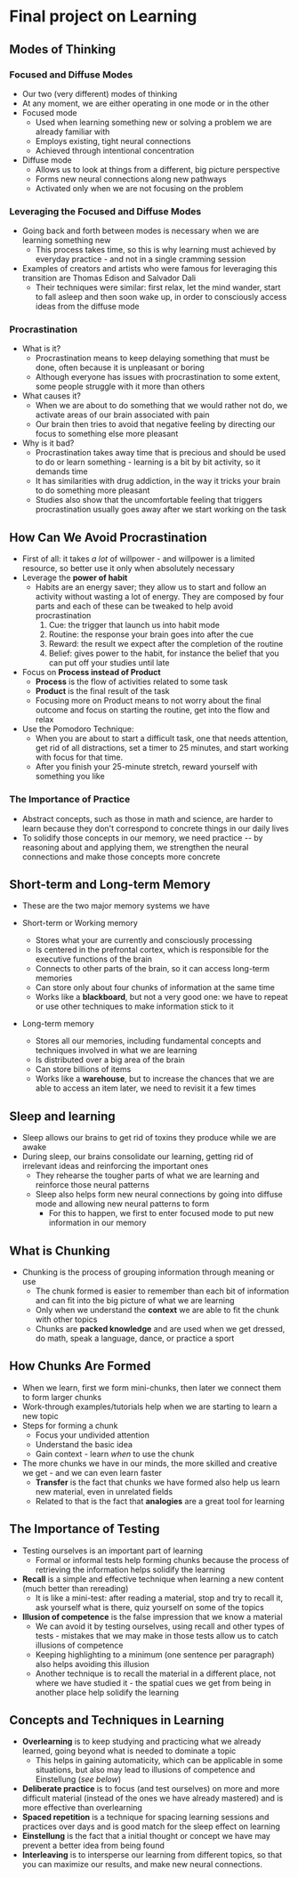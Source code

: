 # Final project on Learning

## Modes of Thinking

### Focused and Diffuse Modes
- Our two (very different) modes of thinking
- At any moment, we are either operating in one mode or in the other
- Focused mode
	- Used when learning something new or solving a problem we are already familiar with
	- Employs existing, tight neural connections
	- Achieved through intentional concentration
- Diffuse mode
	- Allows us to look at things from a different, big picture perspective
	- Forms new neural connections along new pathways
	- Activated only when we are not focusing on the problem

### Leveraging the Focused and Diffuse Modes
- Going back and forth between modes is necessary when we are learning something new
	- This process takes time, so this is why learning must achieved by everyday practice - and not in a single cramming session
- Examples of creators and artists who were famous for leveraging this transition are Thomas Edison and Salvador Dali
	- Their techniques were similar: first relax, let the mind wander, start to fall asleep and then soon wake up, in order to consciously access ideas from the diffuse mode

### Procrastination
- What is it?
	- Procrastination means to keep delaying something that must be done, often because it is unpleasant or boring
	- Although everyone has issues with procrastination to some extent, some people struggle with it more than others
- What causes it?
	- When we are about to do something that we would rather not do, we activate areas of our brain associated with pain
	- Our brain then tries to avoid that negative feeling by directing our focus to something else more pleasant
- Why is it bad?
	- Procrastination takes away time that is precious and should be used to do or learn something - learning is a bit by bit activity, so it demands time
	- It has similarities with drug addiction, in the way it tricks your brain to do something more pleasant 
	- Studies also show that the uncomfortable feeling that triggers procrastination usually goes away after we start working on the task

## How Can We Avoid Procrastination
- First of all: it takes *a lot* of willpower - and willpower is a limited resource, so better use it only when absolutely necessary
- Leverage the **power of habit**
	- Habits are an energy saver; they allow us to start and follow an activity without wasting a lot of energy. They are composed by four parts and each of these can be tweaked to help avoid procrastination
		1. Cue: the trigger that launch us into habit mode
		2. Routine: the response your brain goes into after the cue
		3. Reward: the result we expect after the completion of the routine
		4. Belief: gives power to the habit, for instance the belief that you can put off your studies until late
- Focus on **Process instead of Product**
	- **Process** is the flow of activities related to some task
	- **Product** is the final result of the task 
	- Focusing more on Product means to not worry about the final outcome and focus on starting the routine, get into the flow and relax
- Use the Pomodoro Technique:
	- When you are about to start a difficult task, one that needs attention, get rid of all distractions, set a timer to 25 minutes, and start working with focus for that time. 
	- After you finish your 25-minute stretch, reward yourself with something you like

### The Importance of Practice
- Abstract concepts, such as those in math and science, are harder to learn because they don't correspond to concrete things in our daily lives
- To solidify those concepts in our memory, we need practice -- by reasoning about and applying them, we strengthen the neural connections and make those concepts more concrete

## Short-term and Long-term Memory
- These are the two major memory systems we have
- Short-term or Working memory
	- Stores what your are currently and consciously processing
	- Is centered in the prefrontal cortex, which is responsible for the executive functions of the brain
	- Connects to other parts of the brain, so it can access long-term memories
	- Can store only about four chunks of information at the same time
	- Works like a **blackboard**, but not a very good one: we have to repeat or use other techniques to make information stick to it

- Long-term memory
	- Stores all our memories, including fundamental concepts and techniques involved in what we are learning
	- Is distributed over a big area of the brain
	- Can store billions of items
	- Works like a **warehouse**, but to increase the chances that we are able to access an item later, we need to revisit it a few times

## Sleep and learning
- Sleep allows our brains to get rid of toxins they produce while we are awake
- During sleep, our brains consolidate our learning, getting rid of irrelevant ideas and reinforcing the important ones
	- They rehearse the tougher parts of what we are learning and reinforce those neural patterns
	- Sleep also helps form new neural connections by going into diffuse mode and allowing new neural patterns to form
		- For this to happen, we first to enter focused mode to put new information in our memory

## What is Chunking
- Chunking is the process of grouping information through meaning or use
	- The chunk formed is easier to remember than each bit of information and can fit into the big picture of what we are learning
	- Only when we understand the **context** we are able to fit the chunk with other topics
	- Chunks are **packed knowledge** and are used when we get dressed, do math, speak a language, dance, or practice a sport

## How Chunks Are Formed
- When we learn, first we form mini-chunks, then later we connect them to form larger chunks 
- Work-through examples/tutorials help when we are starting to learn a new topic 
- Steps for forming a chunk
	- Focus your undivided attention
	- Understand the basic idea
	- Gain context - learn *when* to use the chunk
- The more chunks we have in our minds, the more skilled and creative we get - and we can even learn faster
	- **Transfer** is the fact that chunks we have formed also help us learn new material, even in unrelated fields	
	- Related to that is the fact that **analogies** are a great tool for learning

## The Importance of Testing
- Testing ourselves is an important part of learning
	- Formal or informal tests help forming chunks because the process of retrieving the information helps solidify the learning
- **Recall** is a simple and effective technique when learning a new content (much better than rereading)
	- It is like a mini-test: after reading a material, stop and try to recall it, ask yourself what is there, quiz yourself on some of the topics
- **Illusion of competence** is the false impression that we know a material
	- We can avoid it by testing ourselves, using recall and other types of tests - mistakes that we may make in those tests allow us to catch illusions of competence
	- Keeping highlighting to a minimum (one sentence per paragraph) also helps avoiding this illusion
	- Another technique is to recall the material in a different place, not where we have studied it - the spatial cues we get from being in another place help solidify the learning

## Concepts and Techniques in Learning
- **Overlearning** is to keep studying and practicing what we already learned, going beyond what is needed to dominate a topic
	- This helps in gaining automaticity, which can be applicable in some situations, but also may lead to illusions of competence and Einstellung (*see below*)
- **Deliberate practice** is to focus (and test ourselves) on more and more difficult material (instead of the ones we have already mastered) and is more effective than overlearning
- **Spaced repetition** is a technique for spacing learning sessions and practices over days and is good match for the sleep effect on learning
- **Einstellung** is the fact that a initial thought or concept we have may prevent a better idea from being found
- **Interleaving** is to intersperse our learning from different topics, so that you can maximize our results, and make new neural connections.

